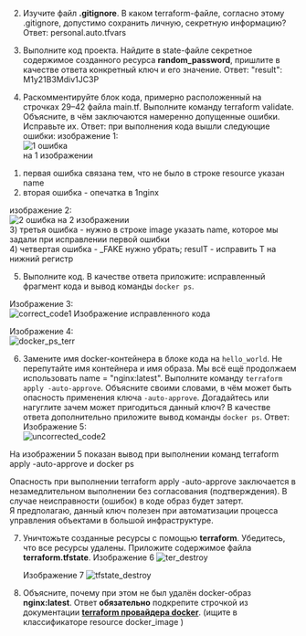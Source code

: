 2. Изучите файл **.gitignore**. В каком terraform-файле, согласно этому .gitignore, допустимо сохранить личную, секретную информацию?
Ответ: personal.auto.tfvars

3. Выполните код проекта. Найдите  в state-файле секретное содержимое созданного ресурса **random_password**, пришлите в качестве ответа конкретный ключ и его значение.
Ответ: "result": M1y21B3Mdiv1JC3P

4. Раскомментируйте блок кода, примерно расположенный на строчках 29–42 файла main.tf. Выполните команду terraform validate. Объясните, в чём заключаются намеренно допущенные ошибки. Исправьте их.
Ответ: при выполнения кода вышли следующие ошибки:
изображение 1:  
![1 ошибка](https://github.com/deadmorouse/terraform/assets/49486347/5876f614-563c-4714-9cd4-49d71a158602)  
на 1 изображении
  1) первая ошибка связана тем, что не было в строке resource указан name
  2) вторая ошибка - опечатка в 1nginx

изображение 2:  
![2 ошибка](https://github.com/deadmorouse/terraform/assets/49486347/5a331c33-1609-475b-9e11-623f14721f69)
на 2 изображении  
  3) третья ошибка - нужно в строке image указать name, которое мы задали при исправлении первой ошибки  
  4) четвертая ошибка - _FAKE нужно убрать; resulT - исправить T на нижний регистр  

5. Выполните код. В качестве ответа приложите: исправленный фрагмент кода и вывод команды ```docker ps```.

Изображение 3:  
![correct_code1](https://github.com/deadmorouse/terraform/assets/49486347/5874ea68-d562-4706-80e6-ee706e99f54f)
Изображение исправленного кода

Изображение 4:  
![docker_ps_terr](https://github.com/deadmorouse/terraform/assets/49486347/8e4427d8-9317-44a5-ba8f-326fdc06ba5a)  

6. Замените имя docker-контейнера в блоке кода на ```hello_world```. Не перепутайте имя контейнера и имя образа. Мы всё ещё продолжаем использовать name = "nginx:latest". Выполните команду ```terraform apply -auto-approve```.
Объясните своими словами, в чём может быть опасность применения ключа  ```-auto-approve```. Догадайтесь или нагуглите зачем может пригодиться данный ключ? В качестве ответа дополнительно приложите вывод команды ```docker ps```.
Ответ:
 Изображение 5:  
![uncorrected_code2](https://github.com/deadmorouse/terraform/assets/49486347/4d890222-764b-4fe4-9ab0-de864761fa4a)


На изображении 5 показан вывод при выполнении команд terraform apply -auto-approve и docker ps

Опасность при выполнении terraform apply -auto-approve заключается в незамедлительном выполнении без согласования (подтверждения). В случае неисправности (ошибок) в коде образ будет затерт.  
Я предполагаю, данный ключ полезен при автоматизации процесса управления объектами в большой инфраструктуре.  

7. Уничтожьте созданные ресурсы с помощью **terraform**. Убедитесь, что все ресурсы удалены. Приложите содержимое файла **terraform.tfstate**.
   Изображение 6
![ter_destroy](https://github.com/deadmorouse/terraform/assets/49486347/2193188e-a8d0-4ebc-b34d-dd65118f657d)

   Изображение 7
![tfstate_destroy](https://github.com/deadmorouse/terraform/assets/49486347/59caa39a-458e-41ca-a7ae-d7617adbbf57)

8. Объясните, почему при этом не был удалён docker-образ **nginx:latest**. Ответ **обязательно** подкрепите строчкой из документации [**terraform провайдера docker**](https://docs.comcloud.xyz/providers/kreuzwerker/docker/latest/docs).  (ищите в классификаторе resource docker_image )




